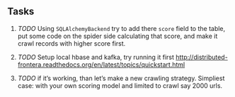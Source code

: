 ## Tasks

1. *TODO* Using `SQLAlchemyBackend` try to add there `score` field to the
   table, put some code on the spider side calculating that score, and make it
   crawl records with higher score first. 

2. *TODO* Setup local hbase and kafka, try running it first
   http://distributed-frontera.readthedocs.org/en/latest/topics/quickstart.html

3. *TODO* if it’s working, than let’s make a new crawling strategy. Simpliest
   case: with your own scoring model and limited to crawl say 2000 urls.
